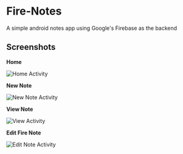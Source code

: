 # Fire-Notes


A simple android notes app using Google's Firebase as the backend

## Screenshots
**Home**

![Home Activity](https://github.com/RishiGitH/FireNotes/blob/master/Screenshots/01.png "Home Page")

**New Note**

![New Note Activity](https://github.com/RishiGitH/FireNotes/blob/master/Screenshots/02.png "New Note Page")

**View Note**

![View Activity](https://github.com/RishiGitH/FireNotes/blob/master/Screenshots/03.png "View Note Page")

**Edit Fire Note**

![Edit Note Activity](https://github.com/RishiGitH/FireNotes/blob/master/Screenshots/04.png "Edit Note Page")
